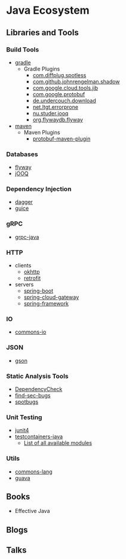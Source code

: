 # Java Ecosystem

## Libraries and Tools

### Build Tools

* [gradle](https://github.com/gradle/gradle)
  * Gradle Plugins
    * [com.diffplug.spotless](https://plugins.gradle.org/plugin/com.diffplug.spotless)
    * [com.github.johnrengelman.shadow](https://plugins.gradle.org/plugin/com.github.johnrengelman.shadow)
    * [com.google.cloud.tools.jib](https://plugins.gradle.org/plugin/com.google.cloud.tools.jib)
    * [com.google.protobuf](https://plugins.gradle.org/plugin/com.google.protobuf)
    * [de.undercouch.download](https://plugins.gradle.org/plugin/de.undercouch.download)
    * [net.ltgt.errorprone](https://plugins.gradle.org/plugin/net.ltgt.errorprone)
    * [nu.studer.jooq](https://plugins.gradle.org/plugin/nu.studer.jooq)
    * [org.flywaydb.flyway](https://plugins.gradle.org/plugin/org.flywaydb.flyway)
* [maven](https://github.com/apache/maven)
  * Maven Plugins
    * [protobuf-maven-plugin](https://github.com/xolstice/protobuf-maven-plugin)

### Databases

* [flyway](https://github.com/flyway/flyway)
* [jOOQ](https://github.com/jOOQ/jOOQ)

### Dependency Injection

* [dagger](https://github.com/google/dagger)
* [guice](https://github.com/google/guice)

### gRPC

* [grpc-java](https://github.com/grpc/grpc-java)

### HTTP

* clients
  * [okhttp](https://github.com/square/okhttp)
  * [retrofit](https://github.com/square/retrofit)
* servers
  * [spring-boot](https://github.com/spring-projects/spring-boot)
  * [spring-cloud-gateway](https://github.com/spring-cloud/spring-cloud-gateway)
  * [spring-framework](https://github.com/spring-projects/spring-framework)

### IO

* [commons-io](https://github.com/apache/commons-io)

### JSON

* [gson](https://github.com/google/gson)

### Static Analysis Tools

* [DependencyCheck](https://github.com/jeremylong/DependencyCheck)
* [find-sec-bugs](https://github.com/find-sec-bugs/find-sec-bugs)
* [spotbugs](https://github.com/spotbugs/spotbugs)

### Unit Testing

* [junit4](https://github.com/junit-team/junit4)
* [testcontainers-java](https://github.com/testcontainers/testcontainers-java)
  * [List of all available modules](https://github.com/testcontainers/testcontainers-java/tree/master/modules)

### Utils

* [commons-lang](https://github.com/apache/commons-lang)
* [guava](https://github.com/google/guava)

## Books

* Effective Java

## Blogs

## Talks

